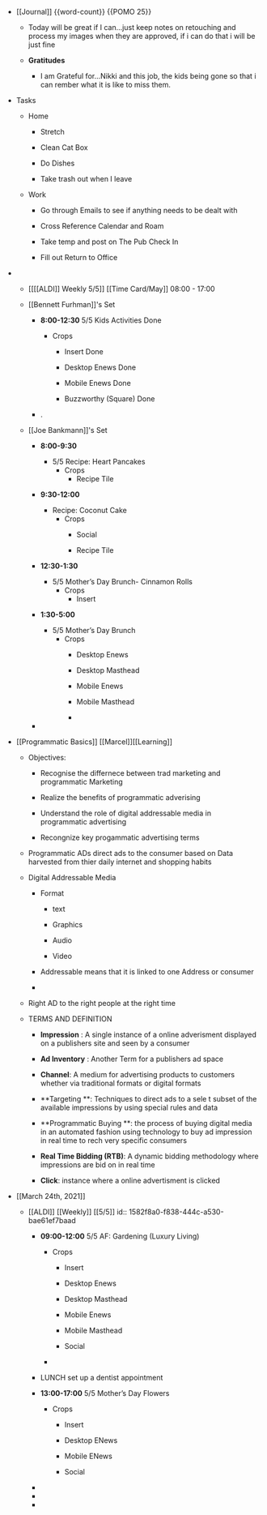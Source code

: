 - [[Journal]] {{word-count}} {{POMO  25}}
	 - Today will be great if I can...just keep notes on retouching and process my images when they are approved, if i can do that i will be just fine 

	 - **Gratitudes**
		 - I am Grateful for...Nikki and this job, the kids being gone so that i can rember what it is like to miss them.

- Tasks
	 - Home
		 - Stretch 

		 - Clean Cat Box

		 - Do Dishes

		 - Take trash out when I leave

	 - Work
		 - Go through Emails to see if anything needs to be dealt with

		 - Cross Reference Calendar and Roam

		 - Take temp and post on The Pub Check In

		 - Fill out Return to Office

- 
	 - [[[[ALDI]] Weekly 5/5]]
[[Time Card/May]] 
08:00 - 17:00

	 - [[Bennett Furhman]]'s Set
		 - **8:00-12:30**
5/5 Kids Activities
Done
			 - Crops
				 - Insert
Done

				 - Desktop Enews
Done

				 - Mobile Enews
Done

				 - Buzzworthy (Square)
Done

		 - .

	 - [[Joe Bankmann]]'s Set
		 - **8:00-9:30**
			 - 5/5 Recipe: Heart Pancakes
				 - Crops
					 - Recipe Tile

		 - **9:30-12:00**
			 - Recipe: Coconut Cake
				 - Crops
					 - Social

					 - Recipe Tile

		 - **12:30-1:30**
			 - 5/5 Mother’s Day Brunch- Cinnamon
Rolls
				 - Crops
					 - Insert

		 - **1:30-5:00**
			 - 5/5 Mother’s Day Brunch
				 - Crops
					 - Desktop Enews

					 - Desktop Masthead

					 - Mobile Enews

					 - Mobile Masthead

					 - 

		 - 

- [[Programmatic Basics]]
[[Marcel]][[Learning]]
	 - Objectives:
		 - Recognise the differnece between trad marketing and programmatic Marketing 

		 - Realize the benefits of programmatic adverising 

		 - Understand the role of digital addressable media in programmatic advertising 

		 - Recongnize key progammatic advertising terms

	 - Programmatic ADs direct ads to the consumer based on Data harvested from thier daily internet and shopping habits

	 - Digital Addressable Media
		 - Format
			 - text

			 - Graphics 

			 - Audio

			 - Video 

		 - Addressable means that it is linked to one Address or consumer

		 - 

	 - Right AD to the right people at the right time 

	 - TERMS AND DEFINITION 
		 - **Impression** : A single instance of a online adverisment displayed on a publishers site and seen by a consumer

		 - **Ad Inventory** : Another Term for a publishers ad space

		 - **Channel**: A medium for advertising products to customers whether via traditional formats or digital formats

		 - **Targeting **:  Techniques to direct ads to a sele t subset of the available impressions by using special rules and data

		 - **Programmatic Buying **: the process of buying digital media in an automated fashion using technology to buy ad impression in real time to rech very specific consumers

		 - **Real Time Bidding (RTB)**: A dynamic bidding methodology where impressions are bid on in real time 

		 - **Click**: instance where a online advertisment is clicked

- [[March 24th, 2021]]
	 - [[ALDI]] [[Weekly]] [[5/5]]
id:: 1582f8a0-f838-444c-a530-bae61ef7baad
		 - **09:00-12:00**
5/5 AF: Gardening (Luxury Living)
			 - Crops
				 - Insert

				 - Desktop Enews

				 - Desktop Masthead

				 - Mobile Enews

				 - Mobile Masthead 

				 - Social

			 - 

		 - LUNCH set up a dentist appointment 

		 - **13:00-17:00**
5/5 Mother’s Day Flowers
			 - Crops 
				 - Insert

				 - Desktop ENews

				 - Mobile ENews

				 - Social

		 - 

		 - 

		 - 
